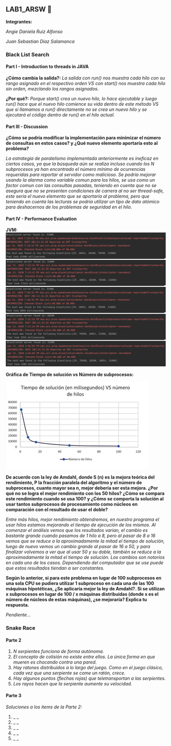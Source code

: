 ## LAB1_ARSW 🚀

**Integrantes:**


_Angie Daniela Ruiz Alfonso_


_Juan Sebastian Diaz Salamanca_ 


### Black List Search
#### Part I - Introduction to threads in JAVA


**¿Cómo cambia la salida?:**
_La salida con run() nos muestra cada hilo con su rango asignado en el respectivo orden VS con start() nos muestra cada hilo sin orden, mezclando los rangos asignados._


**¿Por qué?:**
_Porque start() crea un nuevo hilo, lo hace ejecutable y luego run() hace que el nuevo hilo comience su vida dentro de este método VS que si llamamos a run() directamente no se crea un nuevo hilo y se ejecutará el código dentro de run() en el hilo actual._


#### Part III - Discussion

**¿Cómo se podría modificar la implementación para minimizar el número de consultas en estos casos? y ¿Qué nuevo elemento aportaría esto al problema?**


_La estrategia de paralelismo implementada anteriormente es ineficaz en ciertos casos, ya que la búsqueda aún se realiza incluso cuando los N subprocesos ya han encontrado el número mínimo de ocurrencias requeridas para reportar al servidor como malicioso. Se podría mejorar usando la alarma como variable comun para los hilos, se usa como un factor comun con las consultas pasadas, teniendo en cuenta que no se asegura que no se presenten condiciones de carrera al no ser thread-safe, este sería el nuevo elemento que se aportaría al problema, pero que teniendo en cuenta las lecturas se podría utilizar un tipo de dato atómico para deshacernos de los problemas de seguridad en el hilo._


#### Part IV - Performance Evaluation
**JVM:**
![alt text](https://raw.githubusercontent.com/angiedanielar/LAB1_ARSW/master/imagenes/1.jpg) 
![alt text](https://raw.githubusercontent.com/angiedanielar/LAB1_ARSW/master/imagenes/8.jpg) 
![alt text](https://raw.githubusercontent.com/angiedanielar/LAB1_ARSW/master/imagenes/16.jpg) 
![alt text](https://raw.githubusercontent.com/angiedanielar/LAB1_ARSW/master/imagenes/50.jpg) 
![alt text](https://raw.githubusercontent.com/angiedanielar/LAB1_ARSW/master/imagenes/100.jpg) 


**Gráfica de Tiempo de solución vs Número de subprocesos:**


![alt text](https://raw.githubusercontent.com/angiedanielar/LAB1_ARSW/master/imagenes/grafica.jpg) 


**De acuerdo con la ley de Amdahl, donde S (n) es la mejora teórica del rendimiento, P la fracción paralela del algoritmo y el número de subprocesos, cuanto mayor sea n, mejor debería ser esta mejora. ¿Por qué no se logra el mejor rendimiento con los 50 hilos? ¿Cómo se compara este rendimiento cuando se usa 100? y ¿Cómo se comporta la solución al usar tantos subprocesos de procesamiento como núcleos en comparación con el resultado de usar el doble?**


_Entre más hilos, mejor rendimiento obtendremos, en nuestro programa el usar hilos estamos mejorando el tiempo de ejecución de los mismos. Al comenzar el análisis vemos que los resultados varian, el cambio es bastante grande cuando pasamos de 1 hilo a 8,  pero al pasar de 8 a 16 vemos que se reduce a la aproximadamente la mitad el tiempo de solución, luego de nuevo vemos un cambio grande al pasar de 16 a 50, y para finalizar volvemos a ver que al usar 50 y su doble, también se reduce a la aproximadamente la mitad el tiempo de solución. Los cambios son notorios en cada uno de los casos. Dependiendo del computador que se use puede que estos resultados tiendan a ser constantes._


**Según lo anterior, si para este problema en lugar de 100 subprocesos en una sola CPU se pudiera utilizar 1 subproceso en cada una de las 100 máquinas hipotéticas, ¿Se aplicaría mejor la ley de Amdahl?. Si se utilizan x subprocesos en lugar de 100 / x máquinas distribuidas (donde x es el número de núcleos de estas máquinas), ¿se mejoraría? Explica tu respuesta.**


_Pendiente..._


### Snake Race
#### Parte 2


1. _N serpientes funciona de forma autónoma._
2. _El concepto de colisión no existe entre ellos. La única forma en que mueren es chocando contra una pared._
3. _Hay ratones distribuidos a lo largo del juego. Como en el juego clásico, cada vez que una serpiente se come un ratón, crece._
4. _Hay algunos puntos (flechas rojas) que teletransportan a las serpientes._
5. _Los rayos hacen que la serpiente aumente su velocidad._


#### Parte 3


_Soluciones a los items de la Parte 2:_

1. _ _
2. _ _
3. _ _
4. _ _
5. _ _









